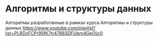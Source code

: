 # Алгоритмы и структуры данных
Алгоритмы разработанные в рамках курса Алгоритмы и структуры данных
https://www.youtube.com/playlist?list=PLRDzFCPr95fK7tr47883DFUbm4GeOjjc0

 